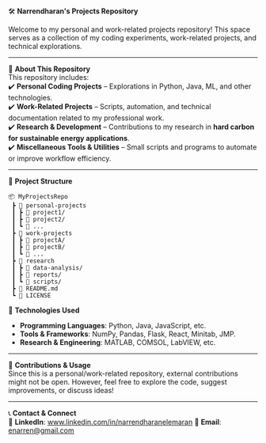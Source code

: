 🛠️ **Narrendharan's Projects Repository**  

Welcome to my personal and work-related projects repository! This space serves as a collection of my coding experiments, work-related projects, and technical explorations.  

---

📌 **About This Repository**  
This repository includes:  
✔️ **Personal Coding Projects** – Explorations in Python, Java, ML, and other technologies.  
✔️ **Work-Related Projects** – Scripts, automation, and technical documentation related to my professional work.  
✔️ **Research & Development** – Contributions to my research in **hard carbon for sustainable energy applications**.  
✔️ **Miscellaneous Tools & Utilities** – Small scripts and programs to automate or improve workflow efficiency.  

---

📂 **Project Structure**  
```
📦 MyProjectsRepo  
 ┣ 📂 personal-projects  
 ┃ ┣ 📜 project1/  
 ┃ ┣ 📜 project2/  
 ┃ ┗ 📜 ...  
 ┣ 📂 work-projects  
 ┃ ┣ 📜 projectA/  
 ┃ ┣ 📜 projectB/  
 ┃ ┗ 📜 ...  
 ┣ 📂 research  
 ┃ ┣ 📜 data-analysis/  
 ┃ ┣ 📜 reports/  
 ┃ ┗ 📜 scripts/  
 ┣ 📜 README.md  
 ┗ 📜 LICENSE

```  

🚀 **Technologies Used**  
- **Programming Languages**: Python, Java, JavaScript, etc.  
- **Tools & Frameworks**: NumPy, Pandas, Flask, React, Minitab, JMP.  
- **Research & Engineering**: MATLAB, COMSOL, LabVIEW, etc.  

---

📢 **Contributions & Usage**  
Since this is a personal/work-related repository, external contributions might not be open. However, feel free to explore the code, suggest improvements, or discuss ideas!  

---

📞 **Contact & Connect**  
💼 **LinkedIn**: www.linkedin.com/in/narrendharanelemaran 
📧 **Email**: enarren@gmail.com
